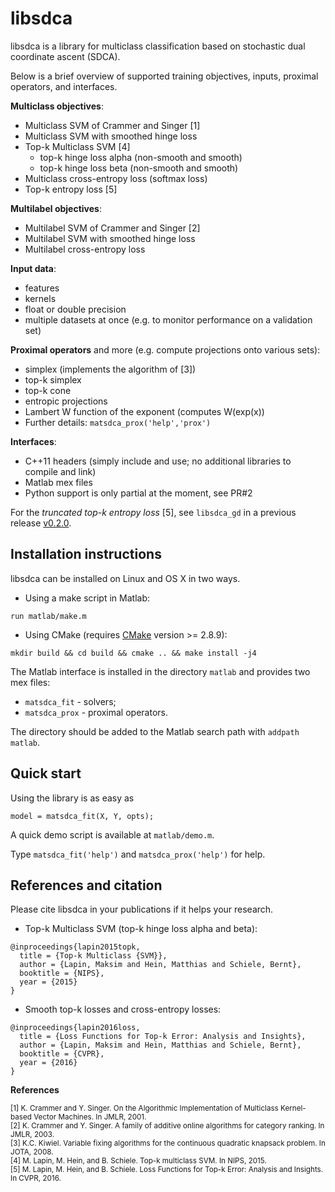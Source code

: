 # libsdca

libsdca is a library for multiclass classification based on stochastic dual coordinate ascent (SDCA).

Below is a brief overview of supported training objectives, inputs, proximal operators, and interfaces.

**Multiclass objectives**:
- Multiclass SVM of Crammer and Singer [1]
- Multiclass SVM with smoothed hinge loss
- Top-k Multiclass SVM [4]
  - top-k hinge loss alpha (non-smooth and smooth)
  - top-k hinge loss beta (non-smooth and smooth)
- Multiclass cross-entropy loss (softmax loss)
- Top-k entropy loss [5]

**Multilabel objectives**:
- Multilabel SVM of Crammer and Singer [2]
- Multilabel SVM with smoothed hinge loss
- Multilabel cross-entropy loss

**Input data**:
- features
- kernels
- float or double precision
- multiple datasets at once (e.g. to monitor performance on a validation set)

**Proximal operators** and more (e.g. compute projections onto various sets):
- simplex (implements the algorithm of [3])
- top-k simplex
- top-k cone
- entropic projections
- Lambert W function of the exponent (computes W(exp(x))
- Further details: `matsdca_prox('help','prox')`

**Interfaces**:
- C++11 headers (simply include and use; no additional libraries to compile and link)
- Matlab mex files
- Python support is only partial at the moment, see PR#2

For the *truncated top-k entropy loss* [5], see `libsdca_gd` in a previous release [v0.2.0](https://github.com/mlapin/libsdca/releases/tag/v0.2.0).


## Installation instructions

libsdca can be installed on Linux and OS X in two ways.

- Using a make script in Matlab:
```
run matlab/make.m
```

- Using CMake (requires [CMake](https://cmake.org) version >= 2.8.9):
```
mkdir build && cd build && cmake .. && make install -j4
```

The Matlab interface is installed in the directory `matlab` and provides two mex files:
- `matsdca_fit` - solvers;
- `matsdca_prox` - proximal operators.

The directory should be added to the Matlab search path with `addpath matlab`.


## Quick start

Using the library is as easy as
```
model = matsdca_fit(X, Y, opts);
```

A quick demo script is available at `matlab/demo.m`.

Type `matsdca_fit('help')` and `matsdca_prox('help')` for help.


## References and citation

Please cite libsdca in your publications if it helps your research.
- Top-k Multiclass SVM (top-k hinge loss alpha and beta):
```
@inproceedings{lapin2015topk,
  title = {Top-k Multiclass {SVM}},
  author = {Lapin, Maksim and Hein, Matthias and Schiele, Bernt},
  booktitle = {NIPS},
  year = {2015}
}
```
- Smooth top-k losses and cross-entropy losses:
```
@inproceedings{lapin2016loss,
  title = {Loss Functions for Top-k Error: Analysis and Insights},
  author = {Lapin, Maksim and Hein, Matthias and Schiele, Bernt},
  booktitle = {CVPR},
  year = {2016}
}
```

**References**

<sup>[1] K. Crammer and Y. Singer. On the Algorithmic Implementation of Multiclass Kernel-based Vector Machines. In JMLR, 2001.</sup>  
<sup>[2] K. Crammer and Y. Singer. A family of additive online algorithms for category ranking. In JMLR, 2003.</sup>  
<sup>[3] K.C. Kiwiel. Variable fixing algorithms for the continuous quadratic knapsack problem. In JOTA, 2008.</sup>  
<sup>[4] M. Lapin, M. Hein, and B. Schiele. Top-k multiclass SVM. In NIPS, 2015.</sup>  
<sup>[5] M. Lapin, M. Hein, and B. Schiele. Loss Functions for Top-k Error: Analysis and Insights. In CVPR, 2016.</sup>  
